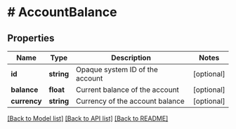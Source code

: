 # # AccountBalance

## Properties

Name | Type | Description | Notes
------------ | ------------- | ------------- | -------------
**id** | **string** | Opaque system ID of the account | [optional]
**balance** | **float** | Current balance of the account | [optional]
**currency** | **string** | Currency of the account balance | [optional]

[[Back to Model list]](../../README.md#models) [[Back to API list]](../../README.md#endpoints) [[Back to README]](../../README.md)
